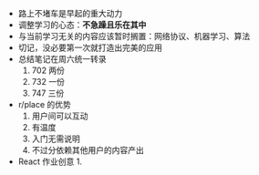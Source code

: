 - 路上不堵车是早起的重大动力
- 调整学习的心态：**不急躁且乐在其中**
- 与当前学习无关的内容应该暂时搁置：网络协议、机器学习、算法
- 切记，没必要第一次就打造出完美的应用
- 总结笔记在周六统一转录
	1. 702 两份
	2. 732 一份
	3. 747 三份
- r/place 的优势
	1. 用户间可以互动
	2. 有温度
	3. 入门无需说明
	4. 不过分依赖其他用户的内容产出
- React 作业创意
	1. 